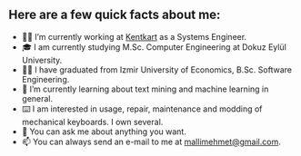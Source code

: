## Here are a few quick facts about me: 


- 👨‍💻 I’m currently working at [Kentkart](https://www.kentkart.com/) as a Systems Engineer.
- 🎓 I am currently studying M.Sc. Computer Engineering at Dokuz Eylül University.
- 👨‍🎓 I have graduated from Izmir University of Economics, B.Sc. Software Engineering.
- 🌱 I’m currently learning about text mining and machine learning in general.
- ⌨️ I am interested in usage, repair, maintenance and modding of mechanical keyboards. I own several.
- 💬 You can ask me about anything you want.
- 📫 You can always send an e-mail to me at [mallimehmet@gmail.com](mailto:mallimehmet@gmail.com).
